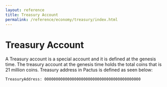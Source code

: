 ```yaml
---
layout: reference
title: Treasury Account
permalink: /reference/economy/treasury/index.html
---
```


# Treasury Account

A Treasury account is a special account and it is defined at the genesis time. The treasury account
at the genesis time holds the total coins that is 21 million coins. Treasury address in Pactus is
defined as seen below:

```text
TreasuryAddress: 000000000000000000000000000000000000000000
```
